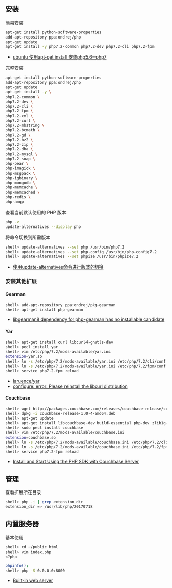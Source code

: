 ## 安装

简易安装

```sh
apt-get install python-software-properties
add-apt-repository ppa:ondrej/php
apt-get update
apt-get install -y php7.2-common php7.2-dev php7.2-cli php7.2-fpm
```

- [ubuntu 使用apt-get install 安装php5.6--php7](https://www.cnblogs.com/phpzhou/p/6288762.html)

完整安装

```sh
apt-get install python-software-properties
add-apt-repository ppa:ondrej/php
apt-get update
apt-get install -y \
php7.2-common \
php7.2-dev \
php7.2-cli \
php7.2-fpm \
php7.2-xml \
php7.2-curl \
php7.2-mbstring \
php7.2-bcmath \
php7.2-gd \
php7.2-bz2 \
php7.2-zip \
php7.2-dba \
php7.2-mysql \
php7.2-soap \
php-pear \
php-imagick \
php-msgpack \
php-igbinary \
php-mongodb \
php-memcache \
php-memcached \
php-redis \
php-amqp
```

查看当前默认使用的 PHP 版本

```sh
php -v
update-alternatives --display php
```

将命令切换到所需版本

```sh
shell> update-alternatives --set php /usr/bin/php7.2
shell> update-alternatives --set php-config /usr/bin/php-config7.2
shell> update-alternatives --set phpize /usr/bin/phpize7.2
```

- [使用update-alternatives命令进行版本的切换](https://blog.csdn.net/JasonDing1354/article/details/50470109)

### 安装其他扩展

#### Gearman

```sh
shell> add-apt-repository ppa:ondrej/pkg-gearman
shell> apt-get install php-gearman
```

- [libgearman8 dependency for php-gearman has no installable candidate](https://github.com/oerdnj/deb.sury.org/issues/711)

#### Yar

```sh
shell> apt-get install curl libcurl4-gnutls-dev
shell> pecl install yar
shell> vim /etc/php/7.2/mods-available/yar.ini
extension=yar.so
shell> ln -s /etc/php/7.2/mods-available/yar.ini /etc/php/7.2/cli/conf.d/20-yar.ini
shell> ln -s /etc/php/7.2/mods-available/yar.ini /etc/php/7.2/fpm/conf.d/20-yar.ini
shell> service php7.2-fpm reload
```

- [laruence/yar](https://github.com/laruence/yar)
- [configure: error: Please reinstall the libcurl distribution](https://github.com/laruence/yar/issues/111)

#### Couchbase

```sh
shell> wget http://packages.couchbase.com/releases/couchbase-release/couchbase-release-1.0-4-amd64.deb
shell> dpkg -i couchbase-release-1.0-4-amd64.deb
shell> apt-get update
shell> apt-get install libcouchbase-dev build-essential php-dev zlib1g-dev
shell> sudo pecl install couchbase
shell> vim /etc/php/7.2/mods-available/couchbase.ini
extension=couchbase.so
shell> ln -s /etc/php/7.2/mods-available/couchbase.ini /etc/php/7.2/cli/conf.d/25-couchbase.ini
shell> ln -s /etc/php/7.2/mods-available/couchbase.ini /etc/php/7.2/fpm/conf.d/25-couchbase.ini
shell> service php7.2-fpm reload
```


- [Install and Start Using the PHP SDK with Couchbase Server](https://docs.couchbase.com/php-sdk/2.6/start-using-sdk.html)

## 管理

查看扩展所在目录

```sh
shell> php -i | grep extension_dir
extension_dir => /usr/lib/php/20170718
```

## 内置服务器

基本使用

```sh
shell> cd ~/public_html
shell> vim index.php
<?php

phpinfo();
shell> php -S 0.0.0.0:8000
```

- [Built-in web server](http://docs.php.net/manual/da/features.commandline.webserver.php)
